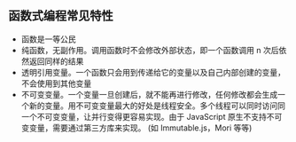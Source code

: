 
## 函数式编程常见特性
* 函数是一等公民
* 纯函数，无副作用。调用函数时不会修改外部状态，即一个函数调用 n 次后依然返回同样的结果
* 透明引用变量。一个函数只会用到传递给它的变量以及自己内部创建的变量，不会使用到其他变量
* 不可变变量。一个变量一旦创建后，就不能再进行修改，任何修改都会生成一个新的变量。用不可变变量最大的好处是线程安全。多个线程可以同时访问同一个不可变变量，让并行变得更容易实现。由于 JavaScript 原生不支持不可变变量，需要通过第三方库来实现。 (如 Immutable.js，Mori 等等)
